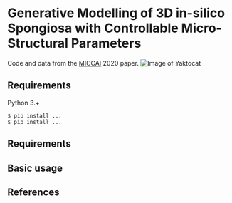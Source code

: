 # Generative Modelling of 3D in-silico Spongiosa with Controllable Micro-Structural Parameters
Code and data from the [MICCAI](https://miccai2020.org/en/default.asp) 2020 paper. 
![Image of Yaktocat](https://octodex.github.com/images/yaktocat.png)

## Requirements
Python 3.+
```
$ pip install ...
$ pip install ...
```

## Requirements


## Basic usage


## References

